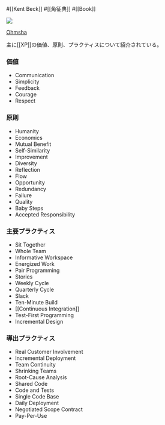 #[[Kent Beck]] #[[角征典]] #[[Book]]

![](https://www.ohmsha.co.jp/Portals/0/book/large/978-4-274-21762-3.jpg)

[Ohmsha](https://www.ohmsha.co.jp/book/9784274217623/)

主に[[XP]]の価値、原則、プラクティスについて紹介されている。

### 価値

- Communication
- Simplicity
- Feedback
- Courage
- Respect

### 原則

- Humanity
- Economics
- Mutual Benefit
- Self-Similarity
- Improvement
- Diversity
- Reflection
- Flow
- Opportunity
- Redundancy
- Failure
- Quality
- Baby Steps
- Accepted Responsibility

### 主要プラクティス

- Sit Together
- Whole Team
- Informative Workspace
- Energized Work
- Pair Programming
- Stories
- Weekly Cycle
- Quarterly Cycle
- Slack
- Ten-Minute Build
- [[Continuous Integration]]
- Test-First Programming
- Incremental Design

### 導出プラクティス

- Real Customer Involvement
- Incremental Deployment
- Team Continuity
- Shrinking Teams
- Root-Cause Analysis
- Shared Code
- Code and Tests
- Single Code Base
- Daily Deployment
- Negotiated Scope Contract
- Pay-Per-Use